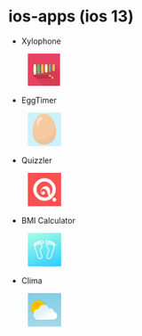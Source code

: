 # ios-apps (ios 13)

- Xylophone

&nbsp;&nbsp;&nbsp;&nbsp;&nbsp;&nbsp;&nbsp;&nbsp; ![Xylophone](Xylophone/Xylophone/Assets.xcassets/AppIcon.appiconset/Icon-Small@2x.png)

- EggTimer

&nbsp;&nbsp;&nbsp;&nbsp;&nbsp;&nbsp;&nbsp;&nbsp; ![EggTimer](EggTimer/EggTimer/Assets.xcassets/AppIcon.appiconset/60.png)

- Quizzler

&nbsp;&nbsp;&nbsp;&nbsp;&nbsp;&nbsp;&nbsp;&nbsp; ![Quizzler](Quizzler/Quizzler-iOS13/Assets.xcassets/AppIcon.appiconset/60.png)

- BMI Calculator

&nbsp;&nbsp;&nbsp;&nbsp;&nbsp;&nbsp;&nbsp;&nbsp; ![BMICalculator](BMICalculator/BMI%20Calculator/Assets.xcassets/AppIcon.appiconset/60.png)

- Clima

&nbsp;&nbsp;&nbsp;&nbsp;&nbsp;&nbsp;&nbsp;&nbsp; ![Clima](Clima/Clima/Assets.xcassets/AppIcon.appiconset/60.png)
